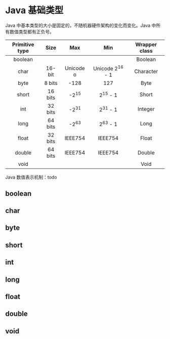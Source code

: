 # Java 基础类型

Java 中基本类型的大小是固定的，不随机器硬件架构的变化而变化。Java 中所有数值类型都有正负号。

| Primitive type |  Size   |       Max       |            Min             | Wrapper class |
| :------------: | :-----: | :-------------: | :------------------------: | :-----------: |
|    boolean     |         |                 |                            |    Boolean    |
|      char      | 16-bit  |    Unicode o    | Unicode 2<sup>16</sup> - 1 |   Character   |
|      byte      | 8 bits  |      -128       |            127             |     Byte      |
|     short      | 16 bits | -2<sup>15</sup> |     2<sup>15</sup> - 1     |     Short     |
|      int       | 32 bits | -2<sup>31</sup> |     2<sup>31</sup> - 1     |    Integer    |
|      long      | 64 bits | -2<sup>63</sup> |     2<sup>63</sup> - 1     |     Long      |
|     float      | 32 bits |     IEEE754     |          IEEE754           |     Float     |
|     double     | 64 bits |     IEEE754     |          IEEE754           |    Double     |
|      void      |         |                 |                            |     Void      |

Java 数值表示机制：todo

## boolean

## char

## byte

## short

## int

## long

## float

## double

## void
